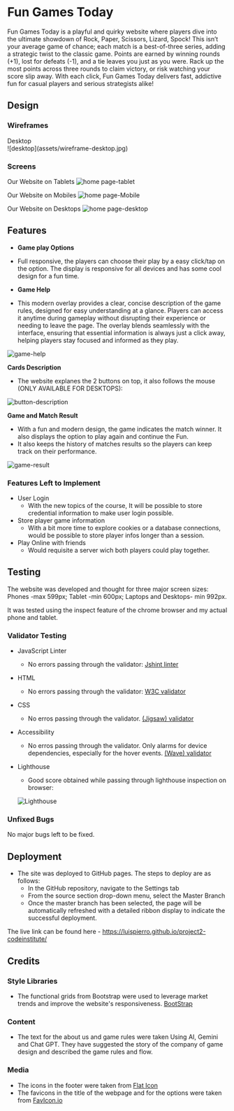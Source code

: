 
# Fun Games Today

Fun Games Today is a playful and quirky website where players dive into the ultimate showdown of Rock, Paper, Scissors, Lizard, Spock! This isn’t your average game of chance; each match is a best-of-three series, adding a strategic twist to the classic game. Points are earned by winning rounds (+1), lost for defeats (-1), and a tie leaves you just as you were. Rack up the most points across three rounds to claim victory, or risk watching your score slip away. With each click, Fun Games Today delivers fast, addictive fun for casual players and serious strategists alike!

## Design

### Wireframes

<summary>Desktop</summary>
<description>![desktop](assets/wireframe-desktop.jpg)</description>

### Screens

Our Website on Tablets
![home page-tablet](assets/game-tablet.png)

Our Website on Mobiles
![home page-Mobile](assets/game-smartphone.png)

Our Website on Desktops
![home page-desktop](assets/game-desktop.png)

## Features

- __Game play Options__

- Full responsive, the players can choose their play by a easy click/tap on the option. The display is responsive for all devices and has some cool design for a fun time.

- __Game Help__

- This modern overlay provides a clear, concise description of the game rules, designed for easy understanding at a glance. Players can access it anytime during gameplay without disrupting their experience or needing to leave the page. The overlay blends seamlessly with the interface, ensuring that essential information is always just a click away, helping players stay focused and informed as they play.

![game-help](assets/game-rules.png)

__Cards Description__

- The website explanes the 2 buttons on top, it also follows the mouse (ONLY AVAILABLE FOR DESKTOPS):

![button-description](assets/descritives%20of%20buttons.png)

__Game and Match Result__

- With a fun and modern design, the game indicates the match winner. It also displays the option to play again and continue the Fun.
- It also keeps the history of matches results so the players can keep track on their performance.

![game-result](assets/end-game.png)

### Features Left to Implement

- User Login
  - With the new topics of the course, It will be possible to store credential information to make user login possible.
- Store player game information
  - With a bit more time to explore cookies or a database connections, would be possible to store player infos longer than a session.
- Play Online with friends
  - Would requisite a server wich both players could play together.

## Testing

The website was developed and thought for three major screen sizes: Phones -max 599px; Tablet -min 600px; Laptops and Desktops- min 992px.

It was tested using the inspect feature of the chrome browser and my actual phone and tablet.

### Validator Testing 

- JavaScript Linter
  - No errors passing through the validator: [Jshint linter](assets/jshint.png)

- HTML
  - No errors passing through the validator: [W3C validator](https://validator.w3.org/nu/?doc=https%3A%2F%2Fluispierro.github.io%2Fproject2-codeinstitute%2F)

- CSS
  - No erros passing through the validator. [(Jigsaw) validator](https://jigsaw.w3.org/css-validator/validator?uri=https%3A%2F%2Fluispierro.github.io%2Fproject2-codeinstitute%2F&profile=css3svg&usermedium=all&warning=1&vextwarning=&lang=pt-BR)

- Accessibility
  - No erros passing through the validator. Only alarms for device dependencies, especially for the hover events. [(Wave) validator](https://wave.webaim.org/report#/https://luispierro.github.io/project2-codeinstitute/)

- Lighthouse
  - Good score obtained while passing through lighthouse inspection on browser:

  ![Lighthouse](assets/lighthouse.png)

### Unfixed Bugs

No major bugs left to be fixed.

## Deployment 

- The site was deployed to GitHub pages. The steps to deploy are as follows: 
  - In the GitHub repository, navigate to the Settings tab 
  - From the source section drop-down menu, select the Master Branch
  - Once the master branch has been selected, the page will be automatically refreshed with a detailed ribbon display to indicate the successful deployment. 

The live link can be found here - https://luispierro.github.io/project2-codeinstitute/

## Credits

### Style Libraries

- The functional grids from Bootstrap were used to leverage market trends and improve the website's responsiveness. [BootStrap](https://getbootstrap.com/docs/5.3/layout/grid/)

### Content 

- The text for the about us and game rules were taken Using AI, Gemini and Chat GPT. They have suggested the story of the company of game design and described the game rules and flow.


### Media

- The icons in the footer were taken from [Flat Icon](https://www.flaticon.com/br/icones-gratis/redes-sociais)
- The favicons in the title of the webpage and for the options were taken from [FavIcon.io](https://favicon.io/)